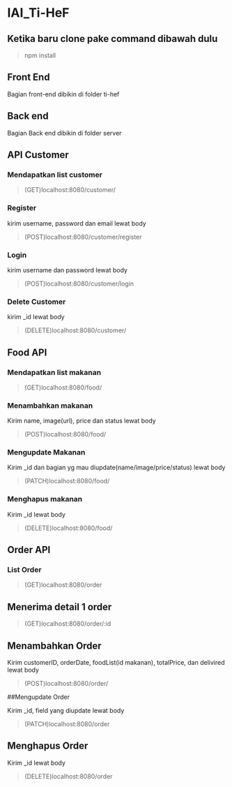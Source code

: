 # IAI_Ti-HeF

## Ketika baru clone pake command dibawah dulu

> npm install

## Front End

Bagian front-end dibikin di folder ti-hef

## Back end

Bagian Back end dibikin di folder server

## API Customer

### Mendapatkan list customer

> (GET)localhost:8080/customer/

### Register

kirim username, password dan email lewat body

> (POST)localhost:8080/customer/register

### Login

kirim username dan password lewat body

> (POST)localhost:8080/customer/login

### Delete Customer

kirim _id lewat body

>(DELETE)localhost:8080/customer/

## Food API

### Mendapatkan list makanan

>(GET)localhost:8080/food/

### Menambahkan makanan

Kirim name, image(url), price dan status lewat body

>(POST)localhost:8080/food/

### Mengupdate Makanan

Kirim _id dan bagian yg mau diupdate(name/image/price/status) lewat body

>(PATCH)localhost:8080/food/

### Menghapus makanan

Kirim _id lewat body

>(DELETE)localhost:8080/food/

## Order API

### List Order

>(GET)localhost:8080/order

## Menerima detail 1 order

>(GET)localhost:8080/order/:id

## Menambahkan Order

Kirim customerID, orderDate, foodList(id makanan), totalPrice, dan delivired lewat body

>(POST)localhost:8080/order/

##Mengupdate Order

Kirim _id, field yang diupdate lewat body

>(PATCH)localhost:8080/order

## Menghapus Order

Kirim _id lewat body

>(DELETE)localhost:8080/order
